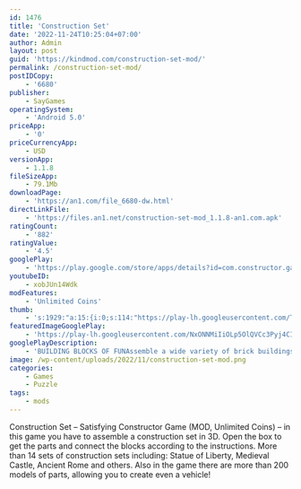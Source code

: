 ```yaml
---
id: 1476
title: 'Construction Set'
date: '2022-11-24T10:25:04+07:00'
author: Admin
layout: post
guid: 'https://kindmod.com/construction-set-mod/'
permalink: /construction-set-mod/
postIDCopy:
    - '6680'
publisher:
    - SayGames
operatingSystem:
    - 'Android 5.0'
priceApp:
    - '0'
priceCurrencyApp:
    - USD
versionApp:
    - 1.1.8
fileSizeApp:
    - 79.1Mb
downloadPage:
    - 'https://an1.com/file_6680-dw.html'
directLinkFile:
    - 'https://files.an1.net/construction-set-mod_1.1.8-an1.com.apk'
ratingCount:
    - '882'
ratingValue:
    - '4.5'
googlePlay:
    - 'https://play.google.com/store/apps/details?id=com.constructor.games'
youtubeID:
    - xobJUn14Wdk
modFeatures:
    - 'Unlimited Coins'
thumb:
    - 's:1929:"a:15:{i:0;s:114:"https://play-lh.googleusercontent.com/TTu2ctORFTwkBttBuuMXQNwV-POttJnwRGwnEmCYD3S4y6SyJMxYH20alZNPMSoF8Q=w526-h296";i:1;s:115:"https://play-lh.googleusercontent.com/svPQILdtHyb17GVFbiUhNmk7jZndf4CQ1XB5um9nh9mNbJ_fh4z6pUbj6JEv9ftzdI8=w526-h296";i:2;s:114:"https://play-lh.googleusercontent.com/kDIg3xuNLfONe23UJX0pBHssNEmNRlokJOteYozLvuvflsUmJD_T88JS_hKON_trbA=w526-h296";i:3;s:115:"https://play-lh.googleusercontent.com/Nj6VWUR30iO56bZ-zMRhilb3qircgKYGNOd50O_QPiR6C4NgUQUqmLR9xy5-VC6M34E=w526-h296";i:4;s:115:"https://play-lh.googleusercontent.com/Ja2CW9bmnsv0uxAlo_Fa3COFBns3viKtEBntL2SfGWy8UXiHELaoWoiEDiHtJjo0WQ0=w526-h296";i:5;s:115:"https://play-lh.googleusercontent.com/vY7Y2YyT-kzyeyiN1EBZpxNWRw0M7nfbik_JPnH0uHXdERApKyoJe18eIR8cen-ZfmE=w526-h296";i:6;s:116:"https://play-lh.googleusercontent.com/OPFG5RLzIgumR58Dx5Z9ib9oV9kMLiVvGpGZ2R3AHKZdu5l3ooPx5PL-RjF_1WgQfNPn=w526-h296";i:7;s:114:"https://play-lh.googleusercontent.com/zBrggvkrFiZiZCsoLYkguzbBw9spjE97Fgrwov3ZX96cR5v5_jRipazdUfO9lUcoJw=w526-h296";i:8;s:115:"https://play-lh.googleusercontent.com/dv0Mf1wSB-PcEXfqT467M-04vD-X4ABJpSRuhzWP6HEeoOep3kqWHbHBeL3rBF_20Ws=w526-h296";i:9;s:115:"https://play-lh.googleusercontent.com/4IYzeZaDePCSQ46yaNP1bCOegXreC4xy70okO0zMEfmRE0DVJRDyss7ashlYssWTZsc=w526-h296";i:10;s:116:"https://play-lh.googleusercontent.com/cv4mzsN4XTi9v_BaBpbzZx8EAEDFXX50MVdJ4MXb6UBoqVNo2YQGI93G8HOmzO-2-41q=w526-h296";i:11;s:114:"https://play-lh.googleusercontent.com/c73JBVx4mmMG4-SkRKgyGh312pS7aoeKp0swTws78wv6RncANRwVlEoLS98QD3UvBA=w526-h296";i:12;s:114:"https://play-lh.googleusercontent.com/vGQd_ofJ9A2swQ53C19SSVoKsYwVswfTBThumE2FHO0qUwsxpOI75_X3JeA857AxkQ=w526-h296";i:13;s:115:"https://play-lh.googleusercontent.com/2jOLlUto1Y_EXj1uPKUdbH4GAFVSzmSds1PKiy3FuSvHydwfsg3_gW2cbVhvum6BzzM=w526-h296";i:14;s:115:"https://play-lh.googleusercontent.com/FeeFS38Z8boHBsva27ghJp9Kdfc3doaRkSpFANIP9peLn9YR7IFBtAV0i8-WeeTIe8s=w526-h296";}";'
featuredImageGooglePlay:
    - 'https://play-lh.googleusercontent.com/NxONNMiIiOLp5OlQVCc3Pyj4CIzXK1FMQsC5i3ZEC_xXpNoY08npRhFlnuQFwwi5'
googlePlayDescription:
    - 'BUILDING BLOCKS OF FUNAssemble a wide variety of brick buildings and scenes in this classic constructor game. Start as a baby builder and level your way up to increasingly complex construction sets. This relaxing and satisfying game is sure to bring you back to the imagination and fun of your childhood! 🧱🚧😄.Flex your creativity and exercise your brain with enjoyable construction puzzles. Writer’s block or mental block? Bust through it like a ton of bricks with this BLOCKbuster building game!.'
image: /wp-content/uploads/2022/11/construction-set-mod.png
categories:
    - Games
    - Puzzle
tags:
    - mods
---
```


Construction Set – Satisfying Constructor Game (MOD, Unlimited Coins) – in this game you have to assemble a construction set in 3D. Open the box to get the parts and connect the blocks according to the instructions. More than 14 sets of construction sets including: Statue of Liberty, Medieval Castle, Ancient Rome and others. Also in the game there are more than 200 models of parts, allowing you to create even a vehicle!